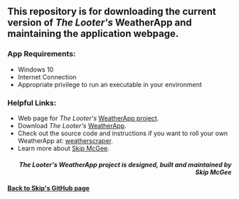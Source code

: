 ## This repository is for downloading the current version of *The Looter's* WeatherApp and maintaining the application webpage.
####

####
### App Requirements:
- Windows 10
- Internet Connection
- Appropriate privilege to run an executable in your environment
####

####
### Helpful Links:
- Web page for *The Looter's* [WeatherApp project](https://skipmcgee.github.io/WeatherApp/).
- Download *The Looter's* [WeatherApp](https://github.com/skipmcgee/WeatherApp/tree/main/download).
- Check out the source code and instructions if you want to roll your own WeatherApp at: [weatherscraper](https://github.com/skipmcgee/weatherscraper).
- Learn more about [Skip McGee](https://skipmcgee.github.io).
####

####
*<p align="right"><b>The Looter's WeatherApp project is designed, built and maintained by Skip McGee</b></p>*
####

#### [Back to Skip's GitHub page](https://skipmcgee.github.io)
